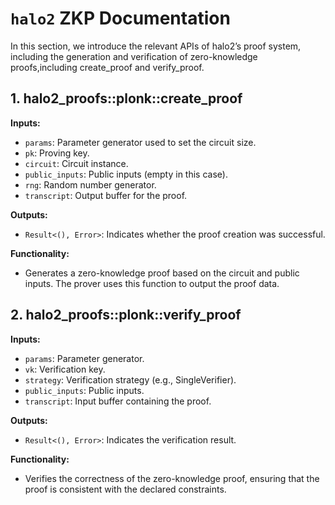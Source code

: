 # `halo2` ZKP Documentation

In this section, we introduce the relevant APIs of halo2’s proof system, including the generation and verification of zero-knowledge proofs,including create_proof and verify_proof.

## 1. halo2_proofs::plonk::create_proof

**Inputs:**
- `params`: Parameter generator used to set the circuit size.
- `pk`: Proving key.
- `circuit`: Circuit instance.
- `public_inputs`: Public inputs (empty in this case).
- `rng`: Random number generator.
- `transcript`: Output buffer for the proof.

**Outputs:**
- `Result<(), Error>`: Indicates whether the proof creation was successful.

**Functionality:**
- Generates a zero-knowledge proof based on the circuit and public inputs. The prover uses this function to output the proof data.

## 2. halo2_proofs::plonk::verify_proof

**Inputs:**
- `params`: Parameter generator.
- `vk`: Verification key.
- `strategy`: Verification strategy (e.g., SingleVerifier).
- `public_inputs`: Public inputs.
- `transcript`: Input buffer containing the proof.

**Outputs:**
- `Result<(), Error>`: Indicates the verification result.

**Functionality:**
- Verifies the correctness of the zero-knowledge proof, ensuring that the proof is consistent with the declared constraints.